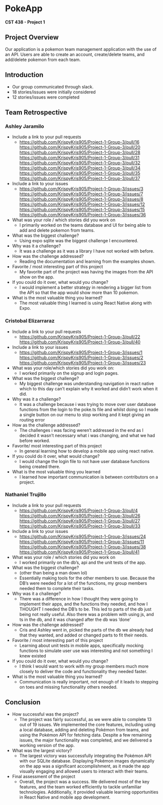# PokeApp
**CST 438 - Project 1**

## Project Overview
Our application is a pokemon team management application with the use of an API. Users are able to create an account, create/delete teams, and add/delete pokemon from each team.

## Introduction
- Our group communicated through slack.
- 18 stories/issues were initially considered
- 12 stories/issues were completed
  
## Team Retrospective

### Ashley Jaramilo
- Include a link to your pull requests
  - https://github.com/KrispyKris905/Project-1-Group-3/pull/16 https://github.com/KrispyKris905/Project-1-Group-3/pull/20 https://github.com/KrispyKris905/Project-1-Group-3/pull/28 https://github.com/KrispyKris905/Project-1-Group-3/pull/31 https://github.com/KrispyKris905/Project-1-Group-3/pull/32 https://github.com/KrispyKris905/Project-1-Group-3/pull/34 https://github.com/KrispyKris905/Project-1-Group-3/pull/35 https://github.com/KrispyKris905/Project-1-Group-3/pull/37
- Include a link to your issues
  - https://github.com/KrispyKris905/Project-1-Group-3/issues/3 https://github.com/KrispyKris905/Project-1-Group-3/issues/7 https://github.com/KrispyKris905/Project-1-Group-3/issues/8 https://github.com/KrispyKris905/Project-1-Group-3/issues/12 https://github.com/KrispyKris905/Project-1-Group-3/issues/15 https://github.com/KrispyKris905/Project-1-Group-3/issues/36
- What was your role / which stories did you work on
  - I primarily worked on the teams database and UI for being able to add and delete pokemon from teams.
- What was the biggest challenge? 
  - Using expo sqlite was the biggest challenge I encountered.
- Why was it a challenge? 
  - It was a challenge as it was a library I have not worked with before.
- How was the challenge addressed? 
  - Reading the documentation and learning from the examples shown.
- Favorite / most interesting part of this project
  - My favorite part of the project was having the images from the API show on the app.
- If you could do it over, what would you change? 
  - I would implement a better strategy in rendering a bigger list from the API so that the app would show more than 10 pokemon.
- What is the most valuable thing you learned? 
  - The most valuable thing I learned is using React Native along with Expo.

### Cristobal Elizarraraz
- Include a link to your pull requests
    - https://github.com/KrispyKris905/Project-1-Group-3/pull/22 https://github.com/KrispyKris905/Project-1-Group-3/pull/40
- Include a link to your issues
  - https://github.com/KrispyKris905/Project-1-Group-3/issues/1 https://github.com/KrispyKris905/Project-1-Group-3/issues/2 https://github.com/KrispyKris905/Project-1-Group-3/issues/23
- What was your role/which stories did you work on:
  - I worked primarily on the signup and login pages.
- What was the biggest challenge?
  - My biggest challenge was understanding navigation in react native which to this day can’t explain why it worked and didn’t work when it did.
- Why was it a challenge?
  - It was a challenge because i was trying to move over user database functions from the login to the poke.ts file and whilst doing so I made a single button on our menu to stop working and it kept giving an routing error
- How as the challenge addressed?
  - The challenges i was facing weren’t addressed in the end as I decided it wasn’t necessary what i was changing, and what we had before worked.
- Favorite/ most interesting part of this project
  - In general learning how to develop a mobile app using react native.
- If you could do it over, what would change?
  - I would change the login file to not have user database functions being created there.
- What is the most valuable thing you learned
  - I learned how important communication is between contributors on a project.


### Nathaniel Trujillo
- Include a link to your pull requests
  - https://github.com/KrispyKris905/Project-1-Group-3/pull/4 https://github.com/KrispyKris905/Project-1-Group-3/pull/26 https://github.com/KrispyKris905/Project-1-Group-3/pull/27 https://github.com/KrispyKris905/Project-1-Group-3/pull/33
- Include a link to your issues
  - https://github.com/KrispyKris905/Project-1-Group-3/issues/24 https://github.com/KrispyKris905/Project-1-Group-3/issues/11 https://github.com/KrispyKris905/Project-1-Group-3/issues/38 https://github.com/KrispyKris905/Project-1-Group-3/pull/41
- What was your role / which stories did you work on
  - I worked primarily on the db’s, api and the unit tests of the app.
- What was the biggest challenge?
  - (other than being a man down lol)
  - Essentially making tools for the other members to use. Because the DB’s were needed for a lot of the functions, my group members needed them to complete their tasks.
- Why was it a challenge?
  - There was a difference in how I thought they were going to implement their apps, and the functions they needed, and how I THOUGHT I needed the DB’s to be. This led to parts of the db just being not really useful. Also there was a problem with using js, and ts in the db, and it was changed after the db was ‘done’
- How was the challenge addressed?
  - Cris and Ashley went in, picked the parts of the db we already had that they wanted, and added or changed parts to fit their needs.
- Favorite / most interesting part of this project
  - Learning about unit tests in mobile apps, specifically mocking functions to simulate user use was interesting and not something I knew existed
- If you could do it over, what would you change?
  - I think I would want to work with my group members much more closely to deliver the code and functionality they needed faster.
- What is the most valuable thing you learned?
  - Communication is really important, not enough of it leads to stepping on toes and missing functionality others needed.

## Conclusion
- How successful was the project?
  - The project was fairly successful, as we were able to complete 13 out of 19 issues. We implemented the core features, including using a local database, adding and deleting Pokémon from teams, and using the Pokémon API for fetching data. Despite a few remaining issues, the major functionality was completed, and we delivered a working version of the app.
- What was the largest victory?
  - The largest victory was successfully integrating the Pokémon API with our SQLite database. Displaying Pokémon images dynamically on the app was a significant accomplishment, as it made the app visually engaging and allowed users to interact with their teams.
- Final assessment of the project
  - Overall, the project was a success. We delivered most of the key features, and the team worked efficiently to tackle unfamiliar technologies. Additionally, it provided valuable learning opportunities in React Native and mobile app development.
